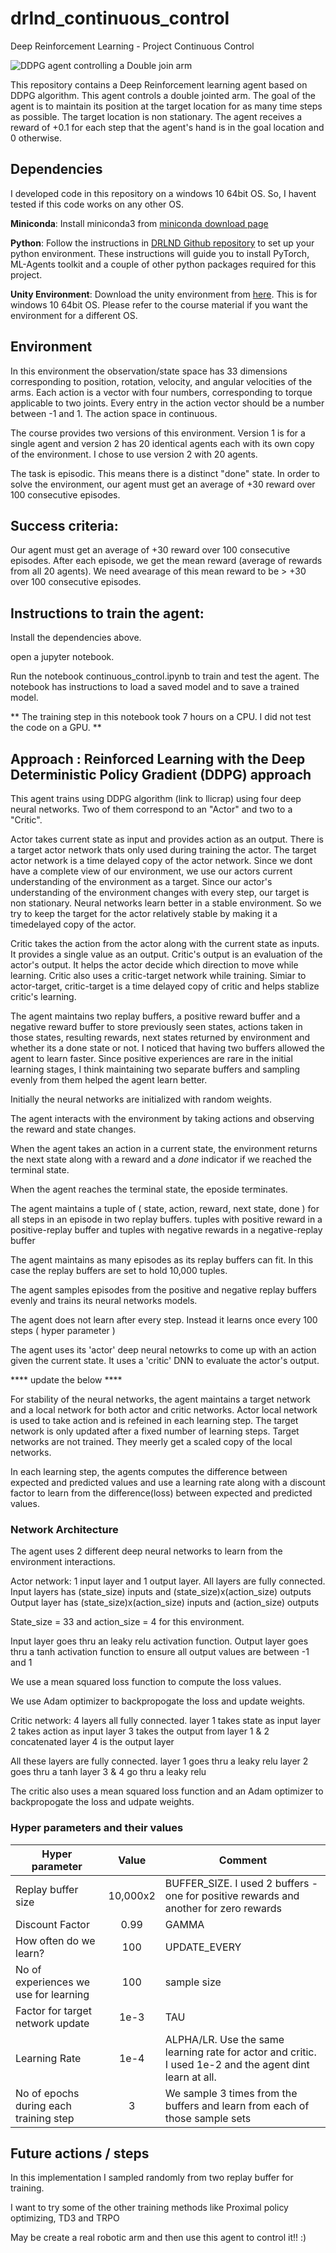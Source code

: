 # drlnd_continuous_control
Deep Reinforcement Learning - Project Continuous Control

![DDPG agent controlling a Double join arm](https://video.udacity-data.com/topher/2018/June/5b1ea778_reacher/reacher.gif)

This repository contains a Deep Reinforcement learning agent based on DDPG algorithm. This agent controls a double jointed arm. The goal of the agent is to maintain its position at the target location for as many time steps as possible. The target location is non stationary. The agent receives a reward of +0.1 for each step that the agent's hand is in the goal location and 0 otherwise.

## Dependencies
I developed code in this repository on a windows 10 64bit OS. So, I havent tested if this code works on any other OS.

**Miniconda**: Install miniconda3 from [miniconda download page](https://docs.conda.io/en/latest/miniconda.html)

**Python**: Follow the instructions in [DRLND Github repository](https://github.com/udacity/deep-reinforcement-learning#dependencies) to set up your python environment. These instructions will guide you to install PyTorch, ML-Agents toolkit and a couple of other python packages required for this project.

**Unity Environment**: Download the unity environment from [here](https://s3-us-west-1.amazonaws.com/udacity-drlnd/P2/Reacher/Reacher_Windows_x86_64.zip). This is for windows 10 64bit OS. Please refer to the course material if you want the environment for a different OS.

## Environment
In this environment the observation/state space has 33 dimensions corresponding to position, rotation, velocity, and angular velocities of the arms. Each action is a vector with four numbers, corresponding to torque applicable to two joints. Every entry in the action vector should be a number between -1 and 1. The action space in continuous.

The course provides two versions of this environment. Version 1 is for a single agent and version 2 has 20 identical agents each with its own copy of the environment. I chose to use version 2 with 20 agents.

The task is episodic. This means there is a distinct "done" state. In order to solve the environment, our agent must get an average of +30 reward over 100 consecutive episodes.

## Success criteria:
Our agent must get an average of +30 reward over 100 consecutive episodes.
After each episode, we get the mean reward (average of rewards from all 20 agents).
We need avearage of this mean reward to be > +30 over 100 consecutive episodes.

## Instructions to train the agent:
Install the dependencies above.

open a jupyter notebook.

Run the notebook continuous_control.ipynb to train and test the agent. The notebook has instructions to load a saved model and to save a trained model.

** The training step in this notebook took 7 hours on a CPU. I did not test the code on a GPU. **

## Approach : Reinforced Learning with the Deep Deterministic Policy Gradient (DDPG) approach
This agent trains using DDPG algorithm (link to llicrap) using four deep neural networks. Two of them correspond to an "Actor" and two to a "Critic". 

Actor takes current state as input and provides action as an output. There is a target actor network thats only used during training the actor. The target actor network is a time delayed copy of the actor network. Since we dont have a complete view of our environment, we use our actors current understanding of the environment as a target. Since our actor's understanding of the environment changes with every step, our target is non stationary. Neural networks learn better in a stable environment. So we try to keep the target for the actor relatively stable by making it a timedelayed copy of the actor.

Critic takes the action from the actor along with the current state as inputs. It provides a single value as an output. Critic's output is an evaluation of the actor's output. It helps the actor decide which direction to move while learning. Critic also uses a critic-target network while training. Simiar to actor-target, critic-target is a time delayed copy of critic and helps stablize critic's learning.

The agent maintains two replay buffers, a positive reward buffer and a negative reward buffer to store previously seen states, actions taken in those states, resulting rewards, next states returned by environment and whether its a done state or not. I noticed that having two buffers allowed the agent to learn faster. Since positive experiences are rare in the initial learning stages, I think maintaining two separate buffers and sampling evenly from them helped the agent learn better.

Initially the neural networks are initialized with random weights.

The agent interacts with the environment by taking actions and observing the reward and state changes.

When the agent takes an action in a current state, the environment returns the next state along with a reward and a *done* indicator if we reached the terminal state.

When the agent reaches the terminal state, the eposide terminates.

The agent maintains a tuple of ( state, action, reward, next state, done ) for all steps in an episode in two replay buffers. tuples with positive reward in a positive-replay buffer and tuples with negative rewards in a negative-replay buffer

The agent maintains as many episodes as its replay buffers can fit. In this case the replay buffers are set to hold 10,000 tuples.

The agent samples episodes from the positive and negative replay buffers evenly and trains its neural networks models.

The agent does not learn after every step. Instead it learns once every 100 steps ( hyper parameter )

The agent uses its 'actor' deep neural netowrks to come up with an action given the current state. It uses a 'critic' DNN to evaluate the actor's output.


**** update the below ****


For stability of the neural networks, the agent maintains a target network and a local network for both actor and critic networks. Actor local network is used to take action and is refeined in each learning step. The target network is only updated after a fixed number of learning steps. Target networks are not trained. They meerly get a scaled copy of the local networks.

In each learning step, the agents computes the difference between expected and predicted values and use a learning rate along with a discount factor to learn from the difference(loss) between expected and predicted values.

### Network Architecture
The agent uses 2 different deep neural networks to learn from the environment interactions.

Actor network:
1 input layer and 1 output layer.
All layers are fully connected.
Input layers has (state_size) inputs and (state_size)x(action_size) outputs
Output layer has (state_size)x(action_size) inputs and (action_size) outputs

State_size = 33 and action_size = 4 for this environment.

Input layer goes thru an leaky relu activation function.
Output layer goes thru a tanh activation function to ensure all output values are between -1 and 1

We use a mean squared loss function to compute the loss values.

We use Adam optimizer to backpropogate the loss and update weights.

Critic network:
4 layers all fully connected.
layer 1 takes state as input
layer 2 takes action as input
layer 3 takes the output from layer 1 & 2 concatenated
layer 4 is the output layer 

All these layers are fully connected.
layer 1 goes thru a leaky relu
layer 2 goes thru a tanh
layer 3 & 4 go thru a leaky relu

The critic also uses a mean squared loss function and an Adam optimizer to backpropogate the loss and udpate weights.


### Hyper parameters and their values
|Hyper parameter|Value|Comment|
|---------------|:---:|-------|
|Replay buffer size|10,000x2|BUFFER_SIZE. I used 2 buffers - one for positive rewards and another for zero rewards|
|Discount Factor|0.99|GAMMA|
|How often do we learn?|100|UPDATE_EVERY|
|No of experiences we use for learning|100|sample size|
|Factor for target network update|1e-3|TAU|
|Learning Rate|1e-4|ALPHA/LR. Use the same learning rate for actor and critic. I used 1e-2 and the agent dint learn at all.|
|No of epochs during each training step|3| We sample 3 times from the buffers and learn from each of those sample sets|

## Future actions / steps
In this implementation I sampled randomly from two replay buffer for training.

I want to try some of the other training methods like Proximal policy optimizing, TD3 and TRPO

May be create a real robotic arm and then use this agent to control it!! :)
